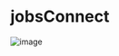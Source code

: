 # jobsConnect

![image](https://user-images.githubusercontent.com/83655913/233121917-443ee6ec-1521-492c-a964-d93f72bbd67d.png)

